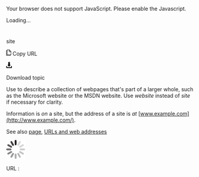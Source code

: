Your browser does not support JavaScript. Please enable the Javascript.

Loading...

# 

site

![Copy URL](site_files/Copy.png)
Copy URL

![Download](site_files/Download.png)

Download topic

Use to describe a collection of webpages that's part of a larger whole, such as the Microsoft website or the MSDN website. Use *website* instead of *site* if necessary for clarity.

Information is *on* a site, but the address of a site is *at* [www.example.com](http://www.example.com/).

See also [page](https://worldready.cloudapp.net/Styleguide/Read?id=1413&topicid=5650), [URLs and web addresses](https://worldready.cloudapp.net/Styleguide/Read?id=2700&topicid=34905)

![In progress](site_files/activity-large.gif)

URL :
